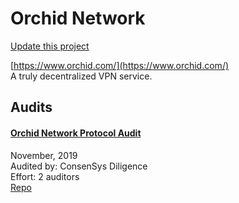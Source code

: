 
# Orchid Network

[Update this project](https://github.com/ConsenSys/blockchainSecurityDB/edit/master/projects/orchid-network.json)
  
[https://www.orchid.com/](https://www.orchid.com/)<br>
A truly decentralized VPN service.


## Audits



#### [Orchid Network Protocol Audit](https://diligence.consensys.net/audits/2019/11/orchid-network-protocol/)

November, 2019<br>
Audited by: ConsenSys Diligence<br>Effort: 2 auditors<br>
[Repo](https://github.com/OrchidTechnologies/orchid)<br>
      

  



